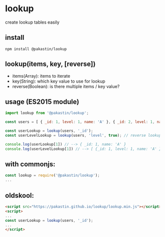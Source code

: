 # lookup
create lookup tables easily

## install
```
npm install @pakastin/lookup
```

## lookup(items, key, [reverse])
- items(Array): items to iterate
- key(String): which key value to use for lookup
- reverse(Boolean): is there multiple items / key value?

## usage (ES2015 module)

```js
import lookup from '@pakastin/lookup';

const users = [ { _id: 1, level: 1, name: 'A' }, { _id: 2, level: 1, name: 'B' }, { _id: 3, name: 'C' } ];

const userLookup = lookup(users, '_id');
const userLevelLookup = lookup(users, 'level', true); // reverse lookup

console.log(userLookup[1]) // --> { _id: 1, name: 'A' }
console.log(userLevelLookup[1]) // --> [ {_id: 1, level: 1, name: 'A' }, { _id: 2, level: 1, name: 'B' } ]
```

## with commonjs:

```js
const lookup = require('@pakastin/lookup');
...
```

## oldskool:
```html
<script src="https://pakastin.github.io/lookup/lookup.min.js"></script>
<script>
...
const userLookup = lookup(users, '_id');
...
</script>
```
